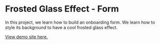 # Frosted Glass Effect - Form

In this project, we learn how to build an onboarding form. We learn how to style its background to have a cool frosted glass effect.

[View demo site here.](https://webdevtuts.github.io/frosted_glass_effect_form/)
